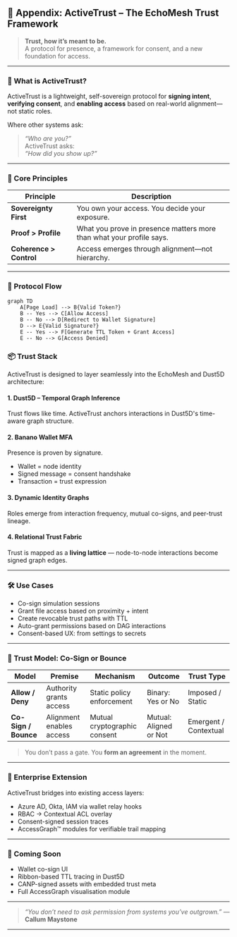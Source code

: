 ## 🔐 Appendix: ActiveTrust – The EchoMesh Trust Framework

> **Trust, how it’s meant to be.**  
> A protocol for presence, a framework for consent, and a new foundation for access.

---

### 📘 What is ActiveTrust?

ActiveTrust is a lightweight, self-sovereign protocol for **signing intent**, **verifying consent**, and **enabling access** based on real-world alignment—not static roles.

Where other systems ask:  
> *“Who are you?”*  
ActiveTrust asks:  
> *“How did you show up?”*

---

### 🧠 Core Principles

| Principle             | Description                                                                 |
|-----------------------|-----------------------------------------------------------------------------|
| **Sovereignty First** | You own your access. You decide your exposure.                              |
| **Proof > Profile**   | What you prove in presence matters more than what your profile says.        |
| **Coherence > Control** | Access emerges through alignment—not hierarchy.                          |

---

### 🧬 Protocol Flow

```mermaid
graph TD
    A[Page Load] --> B{Valid Token?}
    B -- Yes --> C[Allow Access]
    B -- No --> D[Redirect to Wallet Signature]
    D --> E{Valid Signature?}
    E -- Yes --> F[Generate TTL Token + Grant Access]
    E -- No --> G[Access Denied]
```

### 📦 Trust Stack

ActiveTrust is designed to layer seamlessly into the EchoMesh and Dust5D architecture:

#### 1. Dust5D – Temporal Graph Inference

Trust flows like time. ActiveTrust anchors interactions in Dust5D's time-aware graph structure.

#### 2. Banano Wallet MFA

Presence is proven by signature.

* Wallet = node identity
* Signed message = consent handshake
* Transaction = trust expression

#### 3. Dynamic Identity Graphs

Roles emerge from interaction frequency, mutual co-signs, and peer-trust lineage.

#### 4. Relational Trust Fabric

Trust is mapped as a **living lattice** — node-to-node interactions become signed graph edges.

---

### 🛠️ Use Cases

* Co-sign simulation sessions
* Grant file access based on proximity + intent
* Create revocable trust paths with TTL
* Auto-grant permissions based on DAG interactions
* Consent-based UX: from settings to secrets

---

### 🔁 Trust Model: Co-Sign or Bounce

| Model                | Premise                  | Mechanism                    | Outcome                | Trust Type            |
| -------------------- | ------------------------ | ---------------------------- | ---------------------- | --------------------- |
| **Allow / Deny**     | Authority grants access  | Static policy enforcement    | Binary: Yes or No      | Imposed / Static      |
| **Co-Sign / Bounce** | Alignment enables access | Mutual cryptographic consent | Mutual: Aligned or Not | Emergent / Contextual |

> You don’t pass a gate.
> You **form an agreement** in the moment.

---

### 🌉 Enterprise Extension

ActiveTrust bridges into existing access layers:

* Azure AD, Okta, IAM via wallet relay hooks
* RBAC → Contextual ACL overlay
* Consent-signed session traces
* AccessGraph™ modules for verifiable trail mapping

---

### 🔮 Coming Soon

* Wallet co-sign UI
* Ribbon-based TTL tracing in Dust5D
* CANP-signed assets with embedded trust meta
* Full AccessGraph visualisation module

---

> *“You don’t need to ask permission from systems you’ve outgrown.”*
> — **Callum Maystone**

---

